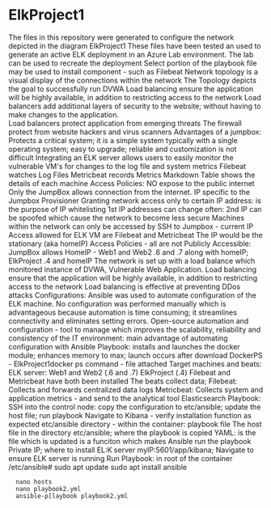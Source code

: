 # ElkProject1
The files in this repository were generated to configure the network depicted in the diagram ElkProject1
These files have been tested an used to generate an active ELK deployment in an Azure Lab environment.
The lab can be used to recreate the deployment
Select portion of the playbook file may be used to install component - such as Filebeat
Network topology is a visual display of the connections within the network
The Topology depicts the goal to successfully run DVWA
Load balancing ensure the application will be highly available, in addition to restricting access to the network
Load balancers add additional layers of security to the website; without having to make changes to the application.  
Load balancers protect application from emerging threats
The firewall protect from website hackers and virus scanners
Advantages of a jumpbox:  Protects a critical system; it is a simple system typically with a single operating system;
      easy to upgrade; reliable and customization is not difficult
Integrating an ELK server allows users to easily monitor the vulnerable VM's for changes to the log file and system metrics
Filebeat watches Log Files
Metricbeat records Metrics
Markdown Table shows the details of each machine
Access Policies:  NO expose to the public internet
    Only the JumpBox allows connection from the internet.  IP specific to the Jumpbox Provisioner 
    Granting network access only to certain IP address: is the purpose of IP whitelisting
    1st IP addresses can change often:  2nd IP can be spoofed which cause the network to become less secure
    Machines within the network can only be accessed by SSH to Jumpbox - current IP
Access allowed for ELK VM are Filebeat and Metricbeat
The IP would be the stationary (aka homeIP)
Access Policies - all are not Publicly Accessible:  
    JumpBox allows HomeIP - Web1 and Web2 .6 and .7 along with homeIP; ElkProject .4 and homeIP
    The network is set up with a load balance which monitored instance of DVWA, Vulnerable Web Application.
    Load balancing ensure that the application will be highly available, in addition to restricting access to the network
    Load balancing is effective at preventing DDos attacks
    Configurations:  Ansible was used to automate configuration of the ELK machine.  No configuration was performed manually
                     which is advantageous because automation is time consuming; it streamlines connectivity and 
                     eliminates setting errors.
Open-source automation and configuration - tool to manage which improves the scalability, reliability
and consistency of the IT environment:  main advantage of automating configuration with Ansible
Playbook:  installs and launches the docker module; enhances memory to max; launch occurs after download
DockerPS - ElkProject1docker ps command - file attached
Target machines and beats:  ELK server:  Web1 and Web2 (.6 and .7) ElkProject (.4)
Filebeat and Metricbeat have both been installed
  The beats collect data;
  Filebeat:  Collects and forwards centralized data logs
  Metricbeat:  Collects system and application metrics - and send to the analytical tool Elasticsearch
Playbook:  SSH into the control node:  copy the configuration to etc/ansible; update the host file; run playbook
           Navigate to Kibana - verify installation function as expected
etc/ansible directory - within the container:  playbook file
The host file in the directory etc/ansible;  where the playbook is copied
YAML: is the file which is updated is a funciton which makes Ansible run the playbook
Private IP; where to install EL:K server
myIP:5601/app/kibana; Navigate to ensure ELK server is running 
Run Playbook:
  in root of the container  /etc/ansible#
      sudo apt update
      sudo apt install ansible
      
      nano hosts
      nano playbook2.yml
      ansible-p[laybook playbook2.yml
           
  
                     
      
